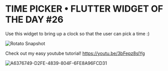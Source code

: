 # TIME PICKER • FLUTTER WIDGET OF THE DAY #26

Use this widget to bring up a clock so that the user can pick a time :)

![Rotato Snapshot](https://user-images.githubusercontent.com/29016489/140745421-40672252-e700-431e-80fd-bd39d689dc74.png)

Check out my easy youtube tutorial! https://youtu.be/3bFepz8slYg

![A6376749-D2FE-4839-804F-6FE8A96FCD31](https://user-images.githubusercontent.com/29016489/140745402-30b6641a-6530-41d8-a05b-42a5429ba7e3.JPG)
